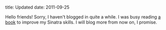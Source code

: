title: Updated
date: 2011-09-25

Hello friends! Sorry, I haven't blogged in quite a while. I was busy reading
[a book](http://oreilly.com/catalog/0636920019664/) to improve my Sinatra skills.
I will blog more from now on, I promise.
